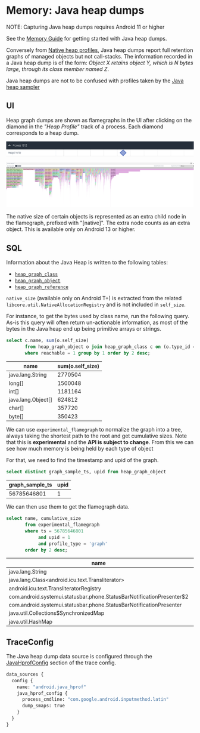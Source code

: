 # Memory: Java heap dumps

NOTE: Capturing Java heap dumps requires Android 11 or higher

See the [Memory Guide](/docs/case-studies/memory.md#java-hprof) for getting
started with Java heap dumps.

Conversely from [Native heap profiles](native-heap-profiler.md), Java heap dumps
report full retention graphs of managed objects but not call-stacks. The
information recorded in a Java heap dump is of the form: _Object X retains
object Y, which is N bytes large, through its class member named Z_.

Java heap dumps are not to be confused with profiles taken by the
[Java heap sampler](native-heap-profiler.md#java-heap-sampling)

## UI

Heap graph dumps are shown as flamegraphs in the UI after clicking on the
diamond in the _"Heap Profile"_ track of a process. Each diamond corresponds to
a heap dump.

![Java heap dumps in the process tracks](/docs/images/profile-diamond.png)

![Flamegraph of a Java heap dump](/docs/images/java-heap-graph.png)

The native size of certain objects is represented as an extra child node in the
flamegraph, prefixed with "[native]". The extra node counts as an extra object.
This is available only on Android 13 or higher.

## SQL

Information about the Java Heap is written to the following tables:

* [`heap_graph_class`](/docs/analysis/sql-tables.autogen#heap_graph_class)
* [`heap_graph_object`](/docs/analysis/sql-tables.autogen#heap_graph_object)
* [`heap_graph_reference`](/docs/analysis/sql-tables.autogen#heap_graph_reference)

`native_size` (available only on Android T+) is extracted from the related
`libcore.util.NativeAllocationRegistry` and is not included in `self_size`.

For instance, to get the bytes used by class name, run the following query.
As-is this query will often return un-actionable information, as most of the
bytes in the Java heap end up being primitive arrays or strings.

```sql
select c.name, sum(o.self_size)
       from heap_graph_object o join heap_graph_class c on (o.type_id = c.id)
       where reachable = 1 group by 1 order by 2 desc;
```

|name                |sum(o.self_size)    |
|--------------------|--------------------|
|java.lang.String    |             2770504|
|long[]              |             1500048|
|int[]               |             1181164|
|java.lang.Object[]  |              624812|
|char[]              |              357720|
|byte[]              |              350423|

We can use `experimental_flamegraph` to normalize the graph into a tree, always
taking the shortest path to the root and get cumulative sizes.
Note that this is **experimental** and the **API is subject to change**.
From this we can see how much memory is being held by each type of object

For that, we need to find the timestamp and upid of the graph.

```sql
select distinct graph_sample_ts, upid from heap_graph_object
```

graph_sample_ts     |        upid        |
--------------------|--------------------|
     56785646801    |         1          |

We can then use them to get the flamegraph data.

```sql
select name, cumulative_size
       from experimental_flamegraph
       where ts = 56785646801
            and upid = 1
            and profile_type = 'graph'
       order by 2 desc;
```

| name | cumulative_size |
|------|-----------------|
|java.lang.String|1431688|
|java.lang.Class<android.icu.text.Transliterator>|1120227|
|android.icu.text.TransliteratorRegistry|1119600|
|com.android.systemui.statusbar.phone.StatusBarNotificationPresenter$2|1086209|
|com.android.systemui.statusbar.phone.StatusBarNotificationPresenter|1085593|
|java.util.Collections$SynchronizedMap|1063376|
|java.util.HashMap|1063292|

## TraceConfig

The Java heap dump data source is configured through the
[JavaHprofConfig](/docs/reference/trace-config-proto.autogen#JavaHprofConfig)
section of the trace config.

```protobuf
data_sources {
  config {
    name: "android.java_hprof"
    java_hprof_config {
      process_cmdline: "com.google.android.inputmethod.latin"
      dump_smaps: true
    }
  }
}
```
